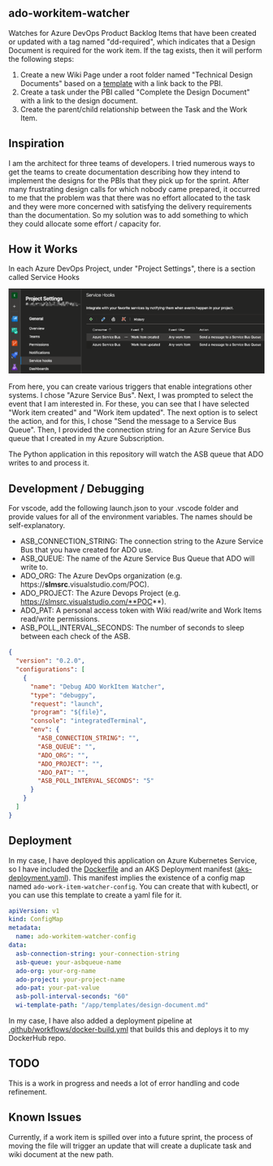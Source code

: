 ## ado-workitem-watcher

Watches for Azure DevOps Product Backlog Items that have been created or updated with a tag named "dd-required", which indicates that a Design Document is required for the work item. If the tag exists, then it will perform the following steps:

1. Create a new Wiki Page under a root folder named "Technical Design Documents" based on a [template](./app/templates/design-document.md) with a link back to the PBI.
2. Create a task under the PBI called "Complete the Design Document" with a link to the design document.
3. Create the parent/child relationship between the Task and the Work Item.

## Inspiration

I am the architect for three teams of developers. I tried numerous ways to get the teams to create documentation describing how they intend to implement the designs for the PBIs that they pick up for the sprint. After many frustrating design calls for which nobody came prepared, it occurred to me that the problem was that there was no effort allocated to the task and they were more concerned with satisfying the delivery requirements than the documentation. So my solution was to add something to which they could allocate some effort / capacity for.

## How it Works

In each Azure DevOps Project, under "Project Settings", there is a section called Service Hooks

![image.png](./images/service-hooks.png)

From here, you can create various triggers that enable integrations other systems. I chose "Azure Service Bus". Next, I was prompted to select the event that I am interested in. For these, you can see that I have selected "Work item created" and "Work item updated". The next option is to select the action, and for this, I chose "Send the message to a Service Bus Queue". Then, I provided the connection string for an Azure Service Bus queue that I created in my Azure Subscription.

The Python application in this repository will watch the ASB queue that ADO writes to and process it.

## Development / Debugging

For vscode, add the following launch.json to your .vscode folder and provide values for all of the environment variables. The names should be self-explanatory.

- ASB_CONNECTION_STRING: The connection string to the Azure Service Bus that you have created for ADO use.
- ASB_QUEUE: The name of the Azure Service Bus Queue that ADO will write to.
- ADO_ORG: The Azure DevOps organization (e.g. https://**slmsrc**.visualstudio.com/POC).
- ADO_PROJECT: The Azure Devops Project (e.g. https://slmsrc.visualstudio.com/**POC**).
- ADO_PAT: A personal access token with Wiki read/write and Work Items read/write permissions.
- ASB_POLL_INTERVAL_SECONDS: The number of seconds to sleep between each check of the ASB.

```json
{
  "version": "0.2.0",
  "configurations": [
    {
      "name": "Debug ADO WorkItem Watcher",
      "type": "debugpy",
      "request": "launch",
      "program": "${file}",
      "console": "integratedTerminal",
      "env": {
        "ASB_CONNECTION_STRING": "",
        "ASB_QUEUE": "",
        "ADO_ORG": "",
        "ADO_PROJECT": "",
        "ADO_PAT": "",
        "ASB_POLL_INTERVAL_SECONDS": "5"
      }
    }
  ]
}
```

## Deployment

In my case, I have deployed this application on Azure Kubernetes Service, so I have included the [Dockerfile](./Dockerfile) and an AKS Deployment manifest ([aks-deployment.yaml](./aks-deployment.yaml)). This manifest implies the existence of a config map named `ado-work-item-watcher-config`. You can create that with kubectl, or you can use this template to create a yaml file for it.

```yaml
apiVersion: v1
kind: ConfigMap
metadata:
  name: ado-workitem-watcher-config
data:
  asb-connection-string: your-connection-string
  asb-queue: your-asbqueue-name
  ado-org: your-org-name
  ado-project: your-project-name
  ado-pat: your-pat-value
  asb-poll-interval-seconds: "60"
  wi-template-path: "/app/templates/design-document.md"
```

In my case, I have also added a deployment pipeline at [.github/workflows/docker-build.yml](./.github/workflows/docker-build.yml) that builds this and deploys it to my DockerHub repo.

## TODO

This is a work in progress and needs a lot of error handling and code refinement.

## Known Issues

Currently, if a work item is spilled over into a future sprint, the process of moving the file will trigger an update that will create a duplicate task and wiki document at the new path.
